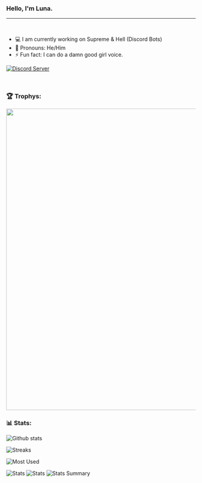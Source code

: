 ### Hello, I'm Luna.

---

<br/>

- 💻 I am currently working on Supreme & Hell (Discord Bots)
- 🙂 Pronouns: He/Him
- ⚡ Fun fact: I can do a damn good girl voice.

[![Discord Server](https://img.shields.io/discord/708607643987476480?color=7289DA&logo=discord&style=for-the-badge&label=Supreme)](https://discord.gg/supreme)

<br/>

### 🏆 Trophys:
<a href="https://github.com/ryo-ma/github-profile-trophy">
  <img width=800 src="https://github-profile-trophy.vercel.app/?username=luna761&column=8&theme=discord&no-frame=true&no-bg=true"/>
</a>


### 📊 Stats:
![Github stats](https://github-readme-stats.vercel.app/api?username=luna761&theme=radical&show_icons=true&count_private=true)
  
![Streaks](https://github-readme-streak-stats.herokuapp.com/?user=luna761&hide_border=true&theme=tokyonight)

![Most Used](https://github-readme-stats.vercel.app/api/top-langs/?username=LUNA761&hide_border=true&theme=blue-green)
 
![Stats](https://github-profile-summary-cards.vercel.app/api/cards/repos-per-language?username=luna761&theme=solarized_dark)
![Stats](https://github-profile-summary-cards.vercel.app/api/cards/most-commit-language?username=luna761&theme=solarized_dark)
![Stats Summary](https://github-profile-summary-cards.vercel.app/api/cards/profile-details?username=luna761&theme=solarized_dark)
